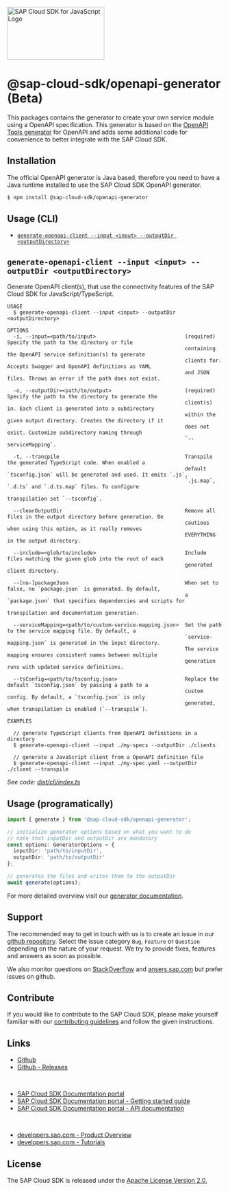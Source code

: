 <!-- sap-cloud-sdk-logo -->
<!-- This block is inserted by scripts/replace-common-readme.ts. Do not adjust it manually. -->
<a href="https://sap.com/s4sdk"><img src="https://help.sap.com/doc/2324e9c3b28748a4ae2ad08166d77675/1.0/en-US/logo-with-js.svg" alt="SAP Cloud SDK for JavaScript Logo" height="122.92" width="226.773"/></a>
<!-- sap-cloud-sdk-logo-stop -->

# @sap-cloud-sdk/openapi-generator (Beta)

This packages contains the generator to create your own service module using a OpenAPI specification.
This generator is based on the [OpenAPI Tools generator](https://openapi-generator.tech/) for OpenAPI and adds some additional code for convenience to better integrate with the SAP Cloud SDK.

## Installation

The official OpenAPI generator is Java based, therefore you need to have a Java runtime installed to use the SAP Cloud SDK OpenAPI generator.

```bash
$ npm install @sap-cloud-sdk/openapi-generator
```

## Usage (CLI)

<!-- prettier-ignore-start -->
<!-- commands -->
* [`generate-openapi-client --input <input> --outputDir <outputDirectory>`](#generate-openapi-client---input-input---outputdir-outputdirectory)

## `generate-openapi-client --input <input> --outputDir <outputDirectory>`

Generate OpenAPI client(s), that use the connectivity features of the SAP Cloud SDK for JavaScript/TypeScript.

```
USAGE
  $ generate-openapi-client --input <input> --outputDir <outputDirectory>

OPTIONS
  -i, --input=<path/to/input>                             (required) Specify the path to the directory or file
                                                          containing the OpenAPI service definition(s) to generate
                                                          clients for. Accepts Swagger and OpenAPI definitions as YAML
                                                          and JSON files. Throws an error if the path does not exist.

  -o, --outputDir=<path/to/output>                        (required) Specify the path to the directory to generate the
                                                          client(s) in. Each client is generated into a subdirectory
                                                          within the given output directory. Creates the directory if it
                                                          does not exist. Customize subdirectory naming through
                                                          `--serviceMapping`.

  -t, --transpile                                         Transpile the generated TypeScript code. When enabled a
                                                          default `tsconfig.json` will be generated and used. It emits `.js`,
                                                          `.js.map`, `.d.ts` and `.d.ts.map` files. To configure
                                                          transpilation set `--tsconfig`.

  --clearOutputDir                                        Remove all files in the output directory before generation. Be
                                                          cautious when using this option, as it really removes
                                                          EVERYTHING in the output directory.

  --include=<glob/to/include>                             Include files matching the given glob into the root of each
                                                          generated client directory.

  --[no-]packageJson                                      When set to false, no `package.json` is generated. By default,
                                                          a `package.json` that specifies dependencies and scripts for
                                                          transpilation and documentation generation.

  --serviceMapping=<path/to/custom-service-mapping.json>  Set the path to the service mapping file. By default, a
                                                          `service-mapping.json` is generated in the input directory.
                                                          The service mapping ensures consistent names between multiple
                                                          generation runs with updated service definitions.

  --tsConfig=<path/to/tsconfig.json>                      Replace the default `tsconfig.json` by passing a path to a
                                                          custom config. By default, a `tsconfig.json` is only
                                                          generated, when transpilation is enabled (`--transpile`).

EXAMPLES

  // generate TypeScript clients from OpenAPI definitions in a directory
  $ generate-openapi-client --input ./my-specs --outputDir ./clients

  // generate a JavaScript client from a OpenAPI definition file
  $ generate-openapi-client --input ./my-spec.yaml --outputDir ./client --transpile
```

_See code: [dist/cli/index.ts](https://github.com/SAP/cloud-sdk-js/blob/v1.41.0/dist/cli/index.ts)_
<!-- commandsstop -->
<!-- prettier-ignore-end -->

## Usage (programatically)

```ts
import { generate } from '@sap-cloud-sdk/openapi-generator';

// initialize generator options based on what you want to do
// note that inputDir and outputDir are mandatory
const options: GeneratorOptions = {
  inputDir: 'path/to/inputDir',
  outputDir: 'path/to/outputDir'
};

// generates the files and writes them to the outputDir
await generate(options);
```

For more detailed overview visit our [generator documentation](https://sap.github.io/cloud-sdk/docs/js/features/openapi/generate-openapi-client).

<!-- sap-cloud-sdk-common-readme -->
<!-- This block is inserted by scripts/replace-common-readme.ts. Do not adjust it manually. -->
## Support

The recommended way to get in touch with us is to create an issue in our [github repository](https://github.com/SAP/cloud-sdk-js/issues).
Select the issue category `Bug`, `Feature` or `Question` depending on the nature of your request.
We try to provide fixes, features and answers as soon as possible.

We also monitor questions on [StackOverflow](https://stackoverflow.com/questions/tagged/sap-cloud-sdk?tab=Newest) and [ansers.sap.com](https://answers.sap.com/tags/73555000100800000895) but prefer issues on github.

## Contribute

If you would like to contribute to the SAP Cloud SDK, please make yourself familiar with our [contributing guidelines](https://github.com/SAP/cloud-sdk-js/blob/main/CONTRIBUTING.md) and follow the given instructions.

## Links

- [Github](https://github.com/SAP/cloud-sdk-js)
- [Github - Releases](https://github.com/SAP/cloud-sdk-js/releases)

<br>

- [SAP Cloud SDK Documentation portal](https://sap.github.io/cloud-sdk/)
- [SAP Cloud SDK Documentation portal - Getting started guide](https://sap.github.io/cloud-sdk/docs/js/getting-started)
- [SAP Cloud SDK Documentation portal - API documentation](https://sap.github.io/cloud-sdk/docs/js/api-reference-js-ts)

<br>

- [developers.sap.com - Product Overview](https://developers.sap.com/topics/cloud-sdk.html)
- [developers.sap.com - Tutorials](https://developers.sap.com/tutorial-navigator.html?tag=products:technology-platform/sap-cloud-sdk/sap-cloud-sdk&tag=topic:javascript)

## License

The SAP Cloud SDK is released under the [Apache License Version 2.0.](http://www.apache.org/licenses/)
<!-- sap-cloud-sdk-common-readme-stop -->
